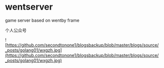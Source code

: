 # wentserver
game server based on wentby frame

个人公众号

![https://github.com/secondtonone1/blogsbackup/blob/master/blogs/source/_posts/golang01/wxgzh.jpg](https://github.com/secondtonone1/blogsbackup/blob/master/blogs/source/_posts/golang01/wxgzh.jpg)
